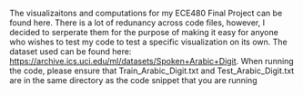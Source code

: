 The visualizaitons and computations for my ECE480 Final Project can be found here. There is a lot of redunancy across code files, however, I decided to serperate them for the purpose of making it easy for anyone who wishes to test my code to test a specific visualization on its own.
The dataset used can be found here: https://archive.ics.uci.edu/ml/datasets/Spoken+Arabic+Digit. When running the code, please ensure that Train_Arabic_Digit.txt and Test_Arabic_Digit.txt are in the same directory as the code snippet that you are running